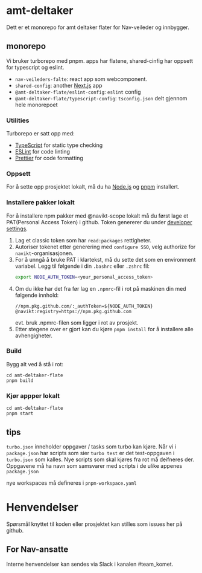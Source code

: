 # amt-deltaker

Dett er et monorepo for amt deltaker flater for Nav-veileder og innbygger.

## monorepo

Vi bruker turborepo med pnpm.
apps har flatene, shared-cinfig har oppsett for typescript og eslint.

- `nav-veileders-falte`: react app som webcomponent.
- `shared-config`: another [Next.js](https://nextjs.org/) app
- `@amt-deltaker-flate/eslint-config`: `eslint` config
- `@amt-deltaker-flate/typescript-config`: `tsconfig.json` delt gjennom hele monorepoet

### Utilities

Turborepo er satt opp med:

- [TypeScript](https://www.typescriptlang.org/) for static type checking
- [ESLint](https://eslint.org/) for code linting
- [Prettier](https://prettier.io) for code formatting

### Oppsett

For å sette opp prosjektet lokalt, må du ha [Node.js](https://nodejs.org/) og [pnpm](https://pnpm.io/) installert.

### Installere pakker lokalt

For å installere npm pakker med @navikt-scope lokalt må du først lage et PAT(Personal Access Token) i github.
Token genererer du under [developer settings](https://github.com/settings/tokens).

1. Lag et classic token som har `read:packages` rettigheter.
2. Autoriser tokenet etter generering med `configure SSO`, velg authorize for `navikt`-organisasjonen.
3. For å unngå å bruke PAT i klartekst, må du sette det som en environment variabel. Legg til følgende i din `.bashrc` eller `.zshrc` fil:
   ```bash
   export NODE_AUTH_TOKEN=<your_personal_access_token>
   ```
4. Om du ikke har det fra før lag en `.npmrc`-fil i rot på maskinen din med følgende innhold:
   ```
   //npm.pkg.github.com/:_authToken=${NODE_AUTH_TOKEN}
   @navikt:registry=https://npm.pkg.github.com
   ```
   evt. bruk .npmrc-filen som ligger i rot av prosjekt.
5. Etter stegene over er gjort kan du kjøre `pnpm install` for å installere alle avhengigheter.

### Build

Bygg alt ved å stå i rot:

```
cd amt-deltaker-flate
pnpm build
```

### Kjør appper lokalt

```
cd amt-deltaker-flate
pnpm start
```

## tips

`turbo.json` inneholder oppgaver / tasks som turbo kan kjøre. Når vi i `package.json` har scripts som sier `turbo test` er det test-oppgaven i `turbo.json` som kalles. Nye scripts som skal kjøres fra rot må deifneres der. Oppgavene må ha navn som samsvarer med scripts i de ulike appenes `package.json`

nye workspaces må defineres i `pnpm-workspace.yaml`

# Henvendelser

Spørsmål knyttet til koden eller prosjektet kan stilles som issues her på github.

## For Nav-ansatte

Interne henvendelser kan sendes via Slack i kanalen #team_komet.
